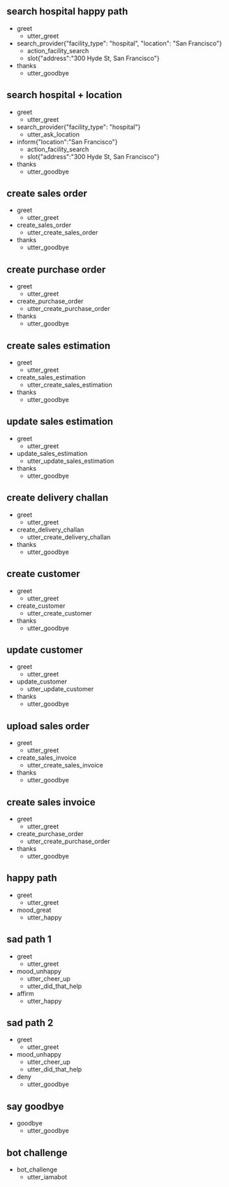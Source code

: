 ## search hospital happy path
* greet
  - utter_greet
* search_provider{"facility_type": "hospital", "location": "San Francisco"}
  - action_facility_search
  - slot{"address":"300 Hyde St, San Francisco"}
* thanks
  - utter_goodbye

## search hospital + location
* greet
  - utter_greet
* search_provider{"facility_type": "hospital"}
  - utter_ask_location
* inform{"location":"San Francisco"}
  - action_facility_search
   - slot{"address":"300 Hyde St, San Francisco"}
* thanks
  - utter_goodbye

## create sales order
* greet
  - utter_greet
* create_sales_order
  - utter_create_sales_order
* thanks
  - utter_goodbye

## create purchase order
* greet
  - utter_greet
* create_purchase_order
  - utter_create_purchase_order
* thanks
  - utter_goodbye


## create sales estimation
* greet
  - utter_greet
* create_sales_estimation
  - utter_create_sales_estimation
* thanks
  - utter_goodbye

## update sales estimation
* greet
  - utter_greet
* update_sales_estimation
  - utter_update_sales_estimation
* thanks
  - utter_goodbye

## create delivery challan
* greet
  - utter_greet
* create_delivery_challan
  - utter_create_delivery_challan
* thanks
  - utter_goodbye

## create customer
* greet
  - utter_greet
* create_customer
  - utter_create_customer
* thanks
  - utter_goodbye

## update customer
* greet
  - utter_greet
* update_customer
  - utter_update_customer
* thanks
  - utter_goodbye


## upload sales order
* greet
  - utter_greet
* create_sales_invoice
  - utter_create_sales_invoice
* thanks
  - utter_goodbye


## create sales invoice
* greet
  - utter_greet
* create_purchase_order
  - utter_create_purchase_order
* thanks
  - utter_goodbye

## happy path
* greet
  - utter_greet
* mood_great
  - utter_happy

## sad path 1
* greet
  - utter_greet
* mood_unhappy
  - utter_cheer_up
  - utter_did_that_help
* affirm
  - utter_happy

## sad path 2
* greet
  - utter_greet
* mood_unhappy
  - utter_cheer_up
  - utter_did_that_help
* deny
  - utter_goodbye

## say goodbye
* goodbye
  - utter_goodbye

## bot challenge
* bot_challenge
  - utter_iamabot
